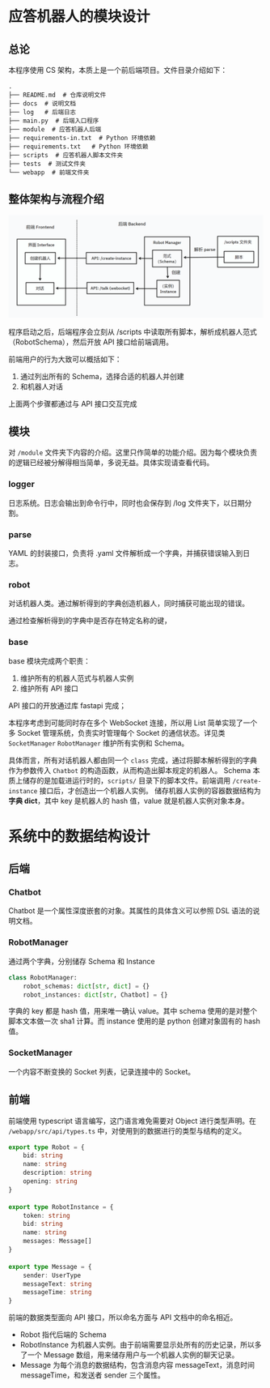 # 应答机器人的模块设计

## 总论

本程序使用 CS 架构，本质上是一个前后端项目。文件目录介绍如下：

```
.
├── README.md  # 仓库说明文件
├── docs  # 说明文档
├── log   # 后端日志
├── main.py  # 后端入口程序
├── module  # 应答机器人后端
├── requirements-in.txt  # Python 环境依赖
├── requirements.txt   # Python 环境依赖
├── scripts  # 应答机器人脚本文件夹
├── tests  # 测试文件夹
└── webapp  # 前端文件夹
```

## 整体架构与流程介绍

![image-20231126170819307](./images/image-20231126170819307.png)

程序启动之后，后端程序会立刻从 /scripts 中读取所有脚本，解析成机器人范式（RobotSchema），然后开放 API 接口给前端调用。

前端用户的行为大致可以概括如下：

1. 通过列出所有的 Schema，选择合适的机器人并创建
2. 和机器人对话

上面两个步骤都通过与 API 接口交互完成

## 模块

对 `/module` 文件夹下内容的介绍。这里只作简单的功能介绍。因为每个模块负责的逻辑已经被分解得相当简单，多说无益。具体实现请查看代码。

### logger

日志系统。日志会输出到命令行中，同时也会保存到 /log 文件夹下，以日期分割。

### parse

YAML 的封装接口，负责将 .yaml 文件解析成一个字典，并捕获错误输入到日志。

### robot

对话机器人类。通过解析得到的字典创造机器人，同时捕获可能出现的错误。

通过检查解析得到的字典中是否存在特定名称的键，

### base

base 模块完成两个职责：

1. 维护所有的机器人范式与机器人实例
2. 维护所有 API 接口

API 接口的开放通过库 fastapi 完成；

本程序考虑到可能同时存在多个 WebSocket 连接，所以用 List 简单实现了一个多 Socket 管理系统，负责实时管理每个 Socket
的通信状态。详见类 `SocketManager`
`RobotManager` 维护所有实例和 Schema。

具体而言，所有对话机器人都由同一个 `class` 完成，通过将脚本解析得到的字典作为参数传入 `Chatbot` 的构造函数，从而构造出脚本规定的机器人。
Schema 本质上储存的是加载进运行时的，`scripts/` 目录下的脚本文件。前端调用 `/create-instance` 接口后，才创造出一个机器人实例。
储存机器人实例的容器数据结构为**字典 dict**，其中 key 是机器人的 hash 值，value 就是机器人实例对象本身。

# 系统中的数据结构设计

## 后端

### Chatbot

Chatbot 是一个属性深度嵌套的对象。其属性的具体含义可以参照 DSL 语法的说明文档。

### RobotManager

通过两个字典，分别储存 Schema 和 Instance

```python
class RobotManager:
    robot_schemas: dict[str, dict] = {}
    robot_instances: dict[str, Chatbot] = {}
```

字典的 key 都是 hash 值，用来唯一确认 value。其中 schema 使用的是对整个脚本文本做一次 sha1 计算。而 instance 使用的是
python 创建对象固有的 hash 值。

### SocketManager

一个内容不断变换的 Socket 列表，记录连接中的 Socket。

## 前端

前端使用 typescript 语言编写，这门语言难免需要对 Object 进行类型声明。在 `/webapp/src/api/types.ts` 中，对使用到的数据进行的类型与结构的定义。

```typescript
export type Robot = {
    bid: string
    name: string
    description: string
    opening: string
}

export type RobotInstance = {
    token: string
    bid: string
    name: string
    messages: Message[]
}

export type Message = {
    sender: UserType
    messageText: string
    messageTime: string
}
```

前端的数据类型面向 API 接口，所以命名方面与 API 文档中的命名相近。

- Robot 指代后端的 Schema
- RobotInstance 为机器人实例。由于前端需要显示处所有的历史记录，所以多了一个 Message 数组，用来储存用户与一个机器人实例的聊天记录。
- Message 为每个消息的数据结构，包含消息内容 messageText，消息时间 messageTime，和发送者 sender 三个属性。
